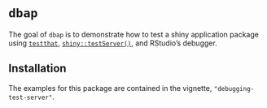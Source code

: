 
<!-- README.md is generated from README.Rmd. Please edit that file -->

# `dbap`

<!-- badges: start -->
<!-- badges: end -->

The goal of `dbap` is to demonstrate how to test a shiny application
package using [`testthat`](https://testthat.r-lib.org/),
[`shiny::testServer()`](https://search.r-project.org/CRAN/refmans/shiny/html/testServer.html),
and RStudio’s debugger.

## Installation

The examples for this package are contained in the vignette,
`"debugging-test-server"`.
